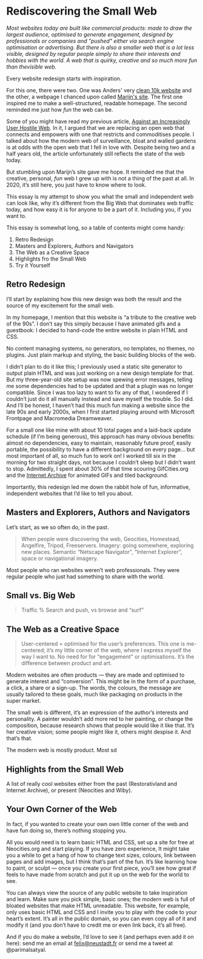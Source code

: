 # Rediscovering the Small Web

*Most websites today are built like commercial products: made to draw the largest audience, optimised to generate engagement, designed by professionals or companies and "pushed" either via search engine optimisation or advertising. But there is also a smaller web that is a lot less visible, designed by regular people simply to share their interests and hobbies with the world. A web that is quirky, creative and so much more fun than thevisible web.*

Every website redesign starts with inspiration. 

For this one, there were two. One was Anders' very [clean 10k website](anders.unix.se) and the other, a webpage I chanced upon called [Marijn's site](https://marijnflorence.neocities.org/index.html). The first one inspired me to make a well-structured, readable homepage. The second reminded me just how _fun_ the web can be.

Some of you might have read my previous article, [Against an Increasingly User Hostile Web](../against-a-user-hostile-web/). In it, I argued that we are replacing an open web that connects and empowers with one that restricts and commoditises people. I talked about how the modern web of surveillance, bloat and walled gardens is at odds with the open web that I fell in love with. Despite being two and a half years old, the article unfortunately still reflects the state of the web today.

But stumbling upon Marijn’s site gave me hope. It reminded me that the creative, personal, _fun_ web I grew up with is not a thing of the past at all. In 2020, it’s still here, you just have to know where to look.

This essay is my attempt to show you what the small and independent web can look like, why it’s different from the Big Web that dominates web traffic today, and how easy it is for anyone to be a part of it. Including you, if you want to.

This essay is somewhat long, so a table of contents might come handy:

1. Retro Redesign
2. Masters and Explorers, Authors and Navigators
3. The Web as a Creative Space
4. Highlights fro the Small Web
5. Try it Yourself

## Retro Redesign

I’ll start by explaining how this new design was both the result and the source of my excitement for the small web.

In my homepage, I mention that this website is “a tribute to the creative web of the 90s”. I don’t say this simply because I have animated gifs and a guestbook:  I decided to hand-code the entire website in plain HTML and CSS. 

No content managing systems, no generators, no templates, no themes, no plugins. Just plain markup and styling, the basic building blocks of the web. 

I didn’t plan to do it like this; I previously used a static site generator to output plain HTML and was just working on a new design template for that. But my three-year-old site setup was now spewing error messages, telling me some dependencies had to be updated and that a plugin was no longer compatible. Since I was too lazy to want to fix any of that, I wondered if I couldn’t just do it all manually instead and save myself the trouble. So I did. And I’ll be honest, I haven’t had this much fun making a website since the late 90s and early 2000s, when I first started playing around with Microsoft Frontpage and Macromedia Dreamweaver. 

For a small one like mine with about 10 total pages and a laid-back update schedule (if I’m being generous), this approach has many obvious benefits: almost no dependencies, easy to maintain, reasonably future proof, easily portable, the possibility to have a different background on every page… but most important of all, so much fun to work on! I worked till six in the morning for two straight days, not because I couldn’t sleep but I didn’t want to stop. Admittedly, I spent about 30% of that time scouring GifCities.org and the [Internet Archive](https://archive.org/web/) for animated GIFs and tiled background.

Importantly, this redesign led me down the rabbit hole of fun, informative, independent websites that I’d like to tell you about.

## Masters and Explorers, Authors and Navigators

Let’s start, as we so often do, in the past. 

> When people were discovering the web, 
> Geocities, Homestead, Angelfire, Tripod, Freeservers.
> Imagery: going somewhere, exploring new places. Semantic “Netscape Navigator”, “Internet Explorer”, space or navigational imagery.

Most people who ran websites weren’t web professionals. They were regular people who just had something to share with the world. 

## Small vs. Big Web

> Traffic %
> Search and push, vs browse and “surf”

## The Web as a Creative Space

> User-centered = optimised for the user’s preferences. This one is me-centered; it’s my little corner of the web, where I express myself the way I want to. No need for for “engagement” or optimisations. It’s the difference between product and art.

Modern websites are often products — they are made and optimised to generate interest and “conversion”. This might be in the form of a purchase, a click, a share or a sign-up. The words, the colours, the message are usually tailored to these goals, much like packaging on products in the super market. 

The small web is different, it’s an expression of the author’s interests and personality. A painter wouldn’t add more red to her painting, or change the composition, because research shows that people would like it like that. It’s her creative vision; some people might like it, others might despise it. And that’s that.

The modern web is mostly product. Most sd

## Highlights from the Small Web

A list of really cool websites either from the past (Restorativland and Internet Archive), or present (Neocities and Wiby).

## Your Own Corner of the Web

In fact, if you wanted to create your own own little corner of the web and have fun doing so, there’s nothing stopping you. 

All you would need is to learn basic HTML and CSS, set up a site for free at Neocities.org and start playing. If you have zero experience, It might take you a while to get a hang of how to change text sizes, colours, link between pages and add images, but I think that’s part of the fun. It’s like learning how to paint, or sculpt — once you create your first piece, you’ll see how great if feels to have made from scratch and put it up on the web for the world to see.

You can always view the source of any public website to take inspiration and learn. Make sure you pick simple, basic ones; the modern web is full of bloated websites that make HTML unreadable.  This website, for example, only uses basic HTML and CSS and I invite you to play with the code to your heart’s extent. It’s all in the public domain, so you can even copy all of it and modify it (and you don’t have to credit me or even link back, it’s all free). 

And if you do make a website, I’d love to see it (and perhaps even add it on here): send me an email at felix@neustadt.fr or send me a tweet at @parimalsatyal. 